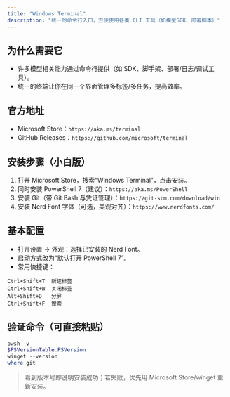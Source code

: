 ```yaml
---
title: "Windows Terminal"
description: "统一的命令行入口，方便使用各类 CLI 工具（如模型SDK、部署脚本）"
---
```


## 为什么需要它

- 许多模型相关能力通过命令行提供（如 SDK、脚手架、部署/日志/调试工具）。
- 统一的终端让你在同一个界面管理多标签/多任务，提高效率。

## 官方地址

- Microsoft Store：`https://aka.ms/terminal`
- GitHub Releases：`https://github.com/microsoft/terminal`

## 安装步骤（小白版）

1. 打开 Microsoft Store，搜索“Windows Terminal”，点击安装。
2. 同时安装 PowerShell 7（建议）：`https://aka.ms/PowerShell`
3. 安装 Git（带 Git Bash 与凭证管理）：`https://git-scm.com/download/win`
4. 安装 Nerd Font 字体（可选，美观对齐）：`https://www.nerdfonts.com/`

## 基本配置

- 打开设置 → 外观：选择已安装的 Nerd Font。
- 启动方式改为“默认打开 PowerShell 7”。
- 常用快捷键：

```text
Ctrl+Shift+T  新建标签
Ctrl+Shift+W  关闭标签
Alt+Shift+D   分屏
Ctrl+Shift+F  搜索
```

## 验证命令（可直接粘贴）

```powershell
pwsh -v
$PSVersionTable.PSVersion
winget --version
where git
```

> 看到版本号即说明安装成功；若失败，优先用 Microsoft Store/winget 重新安装。

